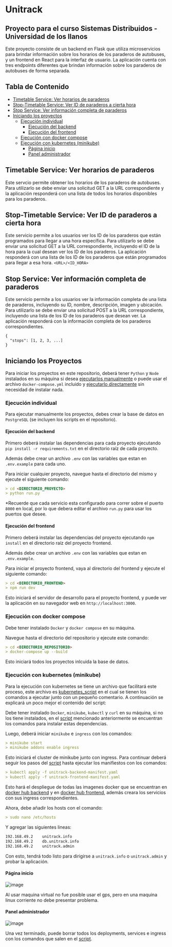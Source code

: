 # Unitrack
## Proyecto para el curso Sistemas Distribuidos - Universidad de los llanos

Este proyecto consiste de un backend en Flask que utiliza microservicios para brindar información sobre los horarios de los paraderos de autobuses, y un frontend en React para la interfaz de usuario. La aplicación cuenta con tres endpoints diferentes que brindan información sobre los paraderos de autobuses de forma separada.

## Tabla de Contenido

- [Timetable Service: Ver horarios de paraderos](#timetable-service-ver-horarios-de-paraderos)
- [Stop-Timetable Service: Ver ID de paraderos a cierta hora](#stop-timetable-service-ver-id-de-paraderos-a-cierta-hora)
- [Stop Service: Ver información completa de paraderos](#stop-service-ver-información-completa-de-paraderos)
- [Iniciando los proyectos](#iniciando-los-proyectos)
    - [Ejecución individual](#ejecución-individual)
        - [Ejecución del backend](#ejecución-del-backend)
        - [Ejecución del frontend](#ejecución-del-frontend)
    - [Ejecución con docker compose](#ejecución-con-docker-compose)
    - [Ejecución con kubernetes (minikube)](#ejecución-con-kubernetes-minikube)
        - [Página inicio](#página-inicio)
        - [Panel administrador](#panel-administrador)
    

## Timetable Service: Ver horarios de paraderos
Este servcio permite obtener los horarios de los paraderos de autobuses. Para utilizarlo se debe enviar una solicitud GET a la URL correspondiente y la aplicación responderá con una lista de todos los horarios disponibles para los paraderos.

## Stop-Timetable Service: Ver ID de paraderos a cierta hora
Este servicio permite a los usuarios ver los ID de los paraderos que están programados para llegar a una hora específica. Para utilizarlo se debe enviar una solicitud GET a la URL correspondiente, incluyendo el ID de la hora para la cual desean ver los ID de los paraderos. La aplicación responderá con una lista de los ID de los paraderos que están programados para llegar a esa hora. `<URL>/<ID_HORA>`

## Stop Service: Ver información completa de paraderos
Este servicio permite a los usuarios ver la información completa de una lista de paraderos, incluyendo su ID, nombre, descripción, imagen y ubicación. Para utilizarlo se debe enviar una solicitud POST a la URL correspondiente, incluyendo una lista de los ID de los paraderos que desean ver. La aplicación responderá con la información completa de los paraderos correspondientes.

```
{
  "stops": [1, 2, 3, ...]
}
```

## Iniciando los Proyectos

Para iniciar los proyectos en este repositorio, deberá tener `Python` y `Node` instalados en su máquina si desea [ejecutarlos manualmente](#ejecución-individual) o puede usar el archivo `docker-compose.yml` incluido y [ejecutarlo directamente](#ejecución-con-docker-compose) sin necesidad de instalar nada.

### Ejecución individual

Para ejecutar manualmente los proyectos, debes crear la base de datos en `PostgreSQL` (se incluyen los scripts en el repositorio).

#### Ejecución del backend

Primero deberá instalar las dependencias para cada proyecto ejecutando `pip install -r requirements.txt` en el directorio raíz de cada proyecto. 

Además debe crear un archivo `.env` con las variables que estan en `.env.example` para cada uno.

Para iniciar cualquier proyecto, navegue hasta el directorio del mismo y ejecute el siguiente comando:

```markdown
> cd <DIRECTORIO_PROYECTO>
> python run.py
```

*Recuerde que cada servicio esta configurado para correr sobre el puerto `8000` en local, por lo que debera editar el archivo `run.py` para usar los puertos que desee.

#### Ejecución del frontend

Primero deberá instalar las dependencias del proyecto ejecutando `npm install` en el directorio raíz del proyecto frontend.

Además debe crear un archivo `.env` con las variables que estan en `.env.example`.

Para iniciar el proyecto frontend, vaya al directorio del frontend y ejecute el siguiente comando:

```markdown
> cd <DIRECTORIO_FRONTEND>
> npm run dev
```

Esto iniciará el servidor de desarrollo para el proyecto frontend, y puede ver la aplicación en su navegador web en `http://localhost:3000`.

### Ejecución con docker compose

Debe tener instalado `Docker` y `docker compose` en su máquina.

Navegue hasta el directorio del repositorio y ejecute este comando:

```markdown
> cd <DIRECTORIO_REPOSITORIO>
> docker-compose up --build
```

Esto iniciará todos los proyectos inlcuida la base de datos.

### Ejecución con kubernetes (minikube)

Para la ejecución con kubernetes se tiene un archivo que facilitará este proceso, este archivo es [kubernetes_script](https://github.com/NastMz/Unitrack/blob/master/kubernetes_script) en el cual se tienen los comandos a ejecutar junto con un pequeño comentario. A continuación se explicará un poco mejor el contenido del script:

Debe tener instalado `Docker`, `minikube`, `kubectl` y `curl` en su máquina, si no los tiene instalados, en el [script](https://github.com/NastMz/Unitrack/blob/master/kubernetes_script) mencionado anteriormente se encuentran los comandos para instalar estas dependencias.

Luego, deberá iniciar `minikube` e `ingress` con los comandos:

```markdown
> minikube start
> minikube addons enable ingress
```

Esto iniciará el cluster de minikube junto con ingress. Para continuar deberá seguir los pasos del [script](https://github.com/NastMz/Unitrack/blob/master/kubernetes_script) hasta ejecutar los manifiestos con los comandos:

```markdown
> kubectl apply -f unitrack-backend-manifest.yaml
> kubectl apply -f unitrack-frontend-manifest.yaml
```

Esto hará el despliegue de todas las imagenes docker que se encuentran en [docker hub backend](https://hub.docker.com/u/jhmateo23) y en [docker hub frontend](https://hub.docker.com/u/nastmz), además creara los servicios con sus ingress correspondientes.

Ahora, debe añadir los hosts con el comando:

```markdown
> sudo nano /etc/hosts
```

Y agregar las siguientes lineas:

```markdown
192.168.49.2    unitrack.info
192.168.49.2    db.unitrack.info
192.168.49.2    unitrack.admin
```

Con esto, tendrá todo listo para dirigirse a `unitrack.info` o `unitrack.admin` y probar la aplicación.

#### Página inicio

![image](https://user-images.githubusercontent.com/101680600/219845109-52e5fb6c-9362-4051-823a-2d1b50a11b88.png)

Al usar maquina virtual no fue posible usar el gps, pero en una maquina linux corriente no debe presentar problema.

#### Panel administrador

![image](https://user-images.githubusercontent.com/101680600/219845167-14527746-ead4-44f7-98d0-0024481b1829.png)

Una vez terminado, puede borrar todos los deployments, services e ingress con los comandos que salen en el [script](https://github.com/NastMz/Unitrack/blob/master/kubernetes_script).
